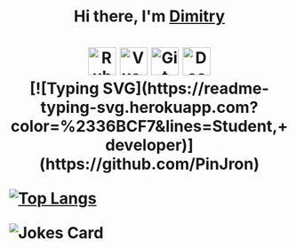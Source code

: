 <h1 align="center">Hi there, I'm <a href="https://github.com/PinJron" target="_blank">Dimitry</a><h1>

<div align="center">
	<img width="50" src="https://user-images.githubusercontent.com/25181517/192603748-3ac17112-3653-4257-80da-a57334b11411.png" alt="Ruby on Rails" title="Ruby on Rails"/>
	<img width="50" src="https://user-images.githubusercontent.com/25181517/117448124-a2da9800-af3e-11eb-85d2-bd1b69b65603.png" alt="Vue.js" title="Vue.js"/>
	<img width="50" src="https://user-images.githubusercontent.com/25181517/192108372-f71d70ac-7ae6-4c0d-8395-51d8870c2ef0.png" alt="Git" title="Git"/>
	<img width="50" src="https://user-images.githubusercontent.com/25181517/117207330-263ba280-adf4-11eb-9b97-0ac5b40bc3be.png" alt="Docker" title="Docker"/>
</div>

<div align="center">[![Typing SVG](https://readme-typing-svg.herokuapp.com?color=%2336BCF7&lines=Student,+developer)](https://github.com/PinJron)</div>

[![Top Langs](https://github-readme-stats.vercel.app/api/top-langs/?username=PinJron&layout=compact)](https://github.com/anuraghazra/github-readme-stats)

![Jokes Card](https://readme-jokes.vercel.app/api)
